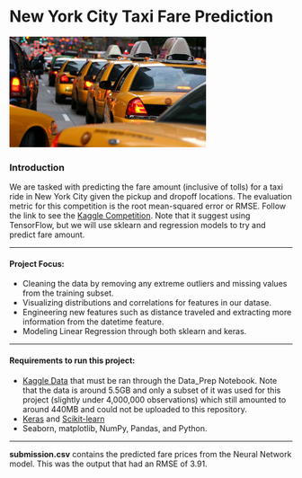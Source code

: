 # New York City Taxi Fare Prediction

<img src="/image/taxi_cover.jpg" width="350">

### Introduction
We are tasked with predicting the fare amount (inclusive of tolls) for a taxi ride in New York City given the pickup and dropoff locations. The evaluation metric for this competition is the root mean-squared error or RMSE. Follow the link to see the [Kaggle Competition](https://www.kaggle.com/c/new-york-city-taxi-fare-prediction/overview/description). Note that it suggest using TensorFlow, but we will use sklearn and regression models to try and predict fare amount.

---

#### Project Focus:
- Cleaning the data by removing any extreme outliers and missing values from the training subset.
- Visualizing distributions and correlations for features in our datase.
- Engineering new features such as distance traveled and extracting more information from the datetime feature.
- Modeling Linear Regression through both sklearn and keras.

---

#### Requirements to run this project:
- [Kaggle Data](https://www.kaggle.com/c/new-york-city-taxi-fare-prediction/data) that must be ran through the Data_Prep Notebook. Note that the data is around 5.5GB and only a subset of it was used for this project (slightly under 4,000,000 observations) which still amounted to around 440MB and could not be uploaded to this repository.
- [Keras](https://keras.io/) and [Scikit-learn](https://scikit-learn.org/stable/)
- Seaborn, matplotlib, NumPy, Pandas, and Python.

---

**submission.csv** contains the predicted fare prices from the Neural Network model. This was the output that had an RMSE of 3.91.
